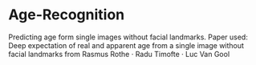 # Age-Recognition
Predicting age form single images without facial landmarks. Paper used: Deep expectation of real and apparent age from a single image
without facial landmarks from Rasmus Rothe · Radu Timofte · Luc Van Gool

